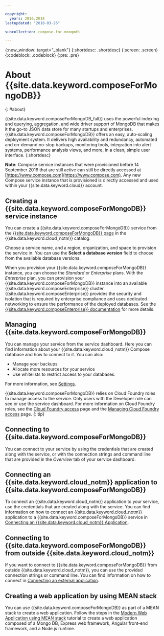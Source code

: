 ```yaml
---

copyright:
  years: 2016,2018
lastupdated: "2018-03-26"

subcollection: compose-for-mongodb

---
```


{:new_window: target="_blank"}
{:shortdesc: .shortdesc}
{:screen: .screen}
{:codeblock: .codeblock}
{:pre: .pre}

# About {{site.data.keyword.composeForMongoDB}}
{: #about}

{{site.data.keyword.composeForMongoDB_full}} uses the powerful indexing and querying, aggregation, and wide driver support of MongoDB that makes it the go-to JSON data store for many startups and enterprises. {{site.data.keyword.composeForMongoDB}} offers an easy, auto-scaling deployment system. It delivers high availability and redundancy, automated and on-demand no-stop backups, monitoring tools, integration into alert systems, performance analysis views, and more, in a clean, simple user interface.
{:shortdesc}

**Note:** Compose service instances that were provisioned before 14 September 2016 that are still active can still be directly accessed at [https://www.compose.com](https://www.compose.com). Any new Compose service instance that is provisioned is directly accessed and used within your {{site.data.keyword.cloud}} account.

## Creating a {{site.data.keyword.composeForMongoDB}} service instance

You can create a {{site.data.keyword.composeForMongoDB}} service from the [{{site.data.keyword.composeForMongoDB}} page](https://{DomainName}/catalog/services/compose-for-mongodb/) in the {{site.data.keyword.cloud_notm}} catalog.

Choose a service name, and a region, organization, and space to provision the service in. You can use the **Select a database version** field to choose from the available database versions.

When you provision your {{site.data.keyword.composeForMongoDB}} instance, you can choose the *Standard* or *Enterprise* plans. With the *Enterprise* plan, you can provision your {{site.data.keyword.composeForMongoDB}} instance into an available {{site.data.keyword.composeEnterprise}} cluster. {{site.data.keyword.composeEnterprise}} provides the security and isolation that is required by enterprise compliance and uses dedicated networking to ensure the performance of the deployed databases. See the [{{site.data.keyword.composeEnterprise}} documentation](/docs/services/ComposeEnterprise/index.html) for more details.

## Managing {{site.data.keyword.composeForMongoDB}}

You can manage your service from the service dashboard. Here you can find information about your {{site.data.keyword.cloud_notm}} Compose database and how to connect to it. You can also:
- Manage your backups
- Allocate more resources for your service
- Use whitelists to restrict access to your databases. 

For more information, see [Settings](/docs/services/ComposeForMongoDB?topic=compose-for-mongodb-dashboard-settings).

{{site.data.keyword.composeForMongoDB}} relies on Cloud Foundry roles to manage access to the service. Only users with the Developer role can see or use the service dashboard. For more information on Cloud Foundry roles, see the [Cloud Foundry access](/docs/iam?topic=iam-cfaccess#cfaccess) page and the [Managing Cloud Foundry access](/docs/iam?topic=iam-mngcf#mngcf) page.
{: tip}

## Connecting to {{site.data.keyword.composeForMongoDB}}

You can connect to your service by using the credentials that are created along with the service, or with the connection strings and command line that are provided in the *Overview* tab of your service dashboard.

## Connecting an {{site.data.keyword.cloud_notm}} application to {{site.data.keyword.composeForMongoDB}}

To connect an {{site.data.keyword.cloud_notm}} application to your service, use the credentials that are created along with the service. You can find information on how to connect an {{site.data.keyword.cloud_notm}} application to a {{site.data.keyword.composeForMongoDB}} service in [Connecting an {{site.data.keyword.cloud_notm}} Application](/docs/services/ComposeForMongoDB?topic=compose-for-mongodb-ibmcloud-cf-app).

## Connecting to {{site.data.keyword.composeForMongoDB}} from outside {{site.data.keyword.cloud_notm}}

If you want to connect to {{site.data.keyword.composeForMongoDB}} from outside {{site.data.keyword.cloud_notm}}, you can use the provided connection strings or command line. You can find information on how to connect in [Connecting an external application](/docs/services/ComposeForMongoDB?topic=compose-for-mongodb-connecting-external).

## Creating a web application by using MEAN stack

You can use {{site.data.keyword.composeForMongoDB}} as part of a MEAN stack to create a web application. Follow the steps in the [Modern Web Application using MEAN stack](/docs/tutorials/mean-stack.html) tutorial to create a web application composed of a Mongo DB, Express web framework, Angular front-end framework, and a Node.js runtime.
